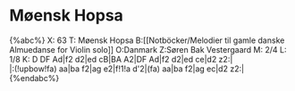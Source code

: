 # Møensk Hopsa

{%abc%}
X: 63
T: Møensk Hopsa
B:[[Notböcker/Melodier til gamle danske Almuedanse for Violin solo]]
O:Danmark
Z:Søren Bak Vestergaard
M: 2/4
L: 1/8
K: D
DF Ad|f2 d2|ed cB|BA A2|DF Ad|f2 d2|ed ce|d2 z2:|\
|:(!upbow!fa) aa|ba f2|ag e2|f!1!a d'2|(fa) aa|ba f2|ag ec|d2 z2:|
{%endabc%}
